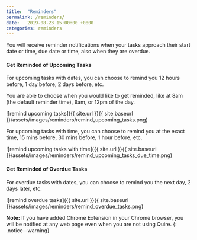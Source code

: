 ```yaml
---
title:  "Reminders"
permalink: /reminders/  
date:   2019-08-23 15:00:00 +0800
categories: reminders
---
```

You will receive reminder notifications when your tasks approach their start date or time, due date or time, also when they are overdue.

#### Get Reminded of Upcoming Tasks

For upcoming tasks with dates, you can choose to remind you 12 hours before, 1 day before, 2 days before, etc.

You are able to choose when you would like to get reminded, like at 8am (the default reminder time), 9am, or 12pm of the day.

![remind upcoming tasks]({{ site.url }}{{ site.baseurl }}/assets/images/reminders/remind_upcoming_tasks.png)

For upcoming tasks with time, you can choose to remind you at the exact time, 15 mins before, 30 mins before, 1 hour before, etc.

![remind upcoming tasks with time]({{ site.url }}{{ site.baseurl }}/assets/images/reminders/remind_upcoming_tasks_due_time.png)


#### Get Reminded of Overdue Tasks

For overdue tasks with dates, you can choose to remind you the next day, 2 days later, etc.

![remind overdue tasks]({{ site.url }}{{ site.baseurl }}/assets/images/reminders/remind_overdue_tasks.png)

**Note:** If you have added Chrome Extension in your Chrome browser, you will be notified at any web page even when you are not using Quire.
{: .notice--warning}

